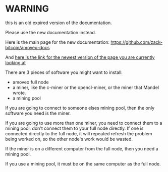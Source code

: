 WARNING
========

this is an old expired version of the documentation.

Please use the new documentation instead. 

Here is the main page for the new documentation: https://github.com/zack-bitcoin/amoveo-docs 

And [here is the link for the newest version of the page you are currently looking at](https://github.com/zack-bitcoin/amoveo-docs/blob/master//getting-started/mining.md)

There are 3 pieces of software you might want to install:

* amoveo full node
* a miner, like the c-miner or the opencl-miner, or the miner that Mandel wrote.
* a mining pool


If you are going to connect to someone elses mining pool, then the only software you need is the miner.


If you are going to use more than one miner, you need to connect them to a mining pool. don't connect them to your full node directly. If one is connected directly to the full node, it will repeated refresh the problem being worked on, so the other node's work would be wasted.

If the miner is on a different computer from the full node, then you need a mining pool.

If you use a mining pool, it must be on the same computer as the full node.


